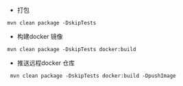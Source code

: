 - 打包
```
mvn clean package -DskipTests

```
- 构建docker 镜像
```
mvn clean package -DskipTests docker:build 
```

- 推送远程docker 仓库
```
 mvn clean package -DskipTests docker:build -DpushImage
```